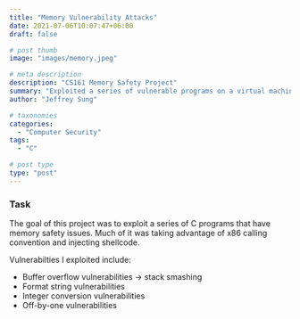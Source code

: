 ```yaml
---
title: "Memory Vulnerability Attacks"
date: 2021-07-06T10:07:47+06:00
draft: false

# post thumb
image: "images/memory.jpeg"

# meta description
description: "CS161 Memory Safety Project"
summary: "Exploited a series of vulnerable programs on a virtual machine."
author: "Jeffrey Sung"

# taxonomies
categories: 
  - "Computer Security"
tags:
  - "C"

# post type
type: "post"
---
```

### Task
The goal of this project was to exploit a series of C programs that have memory safety issues. Much of it was taking advantage of x86 calling convention and injecting shellcode.

Vulnerabilties I exploited include:  
- Buffer overflow vulnerabilities -> stack smashing
- Format string vulnerabilities
- Integer conversion vulnerabilities
- Off-by-one vulnerabilities
